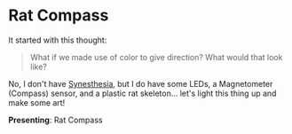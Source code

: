 # Rat Compass

It started with this thought:

> What if we made use of color to give direction? 
> What would that look like?

No, I don't have [Synesthesia](https://en.wikipedia.org/wiki/Synesthesia), but I do have some LEDs, a Magnetometer (Compass) sensor, and a plastic rat skeleton... let's light this thing up and make some art!

**Presenting**: Rat Compass